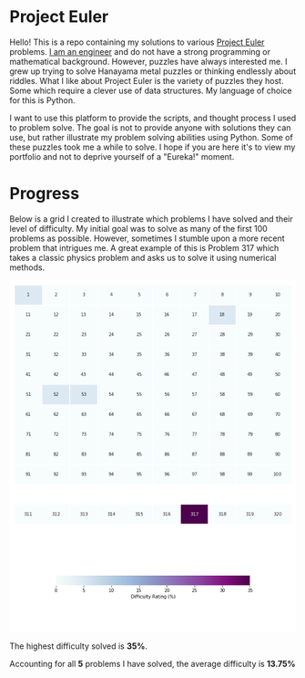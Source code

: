 # Project Euler

Hello! This is a repo containing my solutions to various [Project Euler](https://projecteuler.net/about) problems. [I am an engineer](https://www.linkedin.com/in/eduardo-ocampo) and do not have a strong programming or mathematical background. However, puzzles have always interested me. I grew up trying to solve Hanayama metal puzzles or thinking endlessly about riddles. What I like about Project Euler is the variety of puzzles they host. Some which require a clever use of data structures. My language of choice for this is Python.  

I want to use this platform to provide the scripts, and thought process I used to problem solve. The goal is not to provide anyone with solutions they can use, but rather illustrate my problem solving abilities using Python. Some of these puzzles took me a while to solve. I hope if you are here it's to view my portfolio and not to deprive yourself of a "Eureka!" moment.

# Progress

Below is a grid I created to illustrate which problems I have solved and their level of difficulty. My initial goal was to solve as many of the first 100 problems as possible. However, sometimes I stumble upon a more recent problem that intrigues me. A great example of this is Problem 317 which takes a classic physics problem and asks us to solve it using numerical methods. 

![](progress_heatmap.png)

The highest difficulty solved is **35%**.

Accounting for all **5** problems I have solved, the average difficulty is **13.75%**
